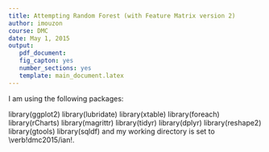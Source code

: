 ```yaml
---
title: Attempting Random Forest (with Feature Matrix version 2)
author: imouzon
course: DMC
date: May 1, 2015
output:
   pdf_document:
   fig_capton: yes
   number_sections: yes
   template: main_document.latex
---
```


<!--- # (R code (No Results in Document))-->


I am using the following packages:
<!---# (R code (No Results in Document))-->
   library(ggplot2)   library(lubridate)   library(xtable)   library(foreach)   library(rCharts)   library(magrittr)   library(tidyr)   library(dplyr)   library(reshape2)   library(gtools)   library(sqldf)
and my working directory is set to \verb!dmc2015/ian!.

